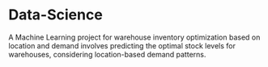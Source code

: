 # Data-Science
A Machine Learning project for warehouse inventory optimization based on location and demand involves predicting the optimal stock levels for warehouses, considering location-based demand patterns.
